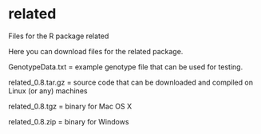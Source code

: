 related
=======

Files for the R package related

Here you can download files for the related package.

GenotypeData.txt = example genotype file that can be used for testing.

related_0.8.tar.gz = source code that can be downloaded and compiled on Linux (or any) machines

related_0.8.tgz = binary for Mac OS X

related_0.8.zip = binary for Windows
